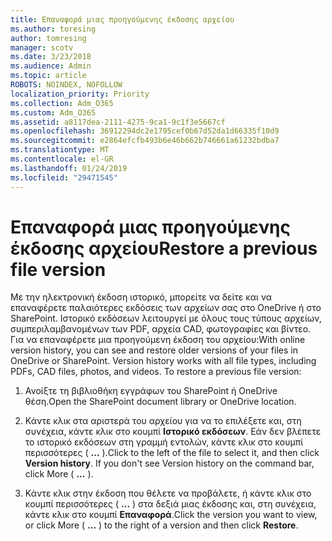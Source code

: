 ```yaml
---
title: Επαναφορά μιας προηγούμενης έκδοσης αρχείου
ms.author: toresing
author: tomresing
manager: scotv
ms.date: 3/23/2018
ms.audience: Admin
ms.topic: article
ROBOTS: NOINDEX, NOFOLLOW
localization_priority: Priority
ms.collection: Adm_O365
ms.custom: Adm_O365
ms.assetid: a8117dea-2111-4275-9ca1-9c1f3e5667cf
ms.openlocfilehash: 36912294dc2e1795cef0b67d52da1d66335f10d9
ms.sourcegitcommit: e2864efcfb493b6e46b662b746661a61232bdba7
ms.translationtype: MT
ms.contentlocale: el-GR
ms.lasthandoff: 01/24/2019
ms.locfileid: "29471545"
---
```

# <a name="restore-a-previous-file-version"></a><span data-ttu-id="9bad8-102">Επαναφορά μιας προηγούμενης έκδοσης αρχείου</span><span class="sxs-lookup"><span data-stu-id="9bad8-102">Restore a previous file version</span></span>

<span data-ttu-id="9bad8-p101">Με την ηλεκτρονική έκδοση ιστορικό, μπορείτε να δείτε και να επαναφέρετε παλαιότερες εκδόσεις των αρχείων σας στο OneDrive ή στο SharePoint. Ιστορικό εκδόσεων λειτουργεί με όλους τους τύπους αρχείων, συμπεριλαμβανομένων των PDF, αρχεία CAD, φωτογραφίες και βίντεο. Για να επαναφέρετε μια προηγούμενη έκδοση του αρχείου:</span><span class="sxs-lookup"><span data-stu-id="9bad8-p101">With online version history, you can see and restore older versions of your files in OneDrive or SharePoint. Version history works with all file types, including PDFs, CAD files, photos, and videos. To restore a previous file version:</span></span>
  
1. <span data-ttu-id="9bad8-106">Ανοίξτε τη βιβλιοθήκη εγγράφων του SharePoint ή OneDrive θέση.</span><span class="sxs-lookup"><span data-stu-id="9bad8-106">Open the SharePoint document library or OneDrive location.</span></span>
    
2. <span data-ttu-id="9bad8-p102">Κάντε κλικ στα αριστερά του αρχείου για να το επιλέξετε και, στη συνέχεια, κάντε κλικ στο κουμπί **Ιστορικό εκδόσεων**. Εάν δεν βλέπετε το ιστορικό εκδόσεων στη γραμμή εντολών, κάντε κλικ στο κουμπί περισσότερες ( **...** ).</span><span class="sxs-lookup"><span data-stu-id="9bad8-p102">Click to the left of the file to select it, and then click **Version history**. If you don't see Version history on the command bar, click More ( **...** ).</span></span> 
    
3. <span data-ttu-id="9bad8-109">Κάντε κλικ στην έκδοση που θέλετε να προβάλετε, ή κάντε κλικ στο κουμπί περισσότερες ( **...** ) στα δεξιά μιας έκδοσης και, στη συνέχεια, κάντε κλικ στο κουμπί **Επαναφορά**.</span><span class="sxs-lookup"><span data-stu-id="9bad8-109">Click the version you want to view, or click More ( **...** ) to the right of a version and then click **Restore**.</span></span>
    

